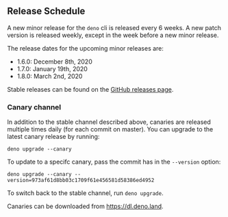 ## Release Schedule

A new minor release for the `deno` cli is released every 6 weeks. A new patch
version is released weekly, except in the week before a new minor release.

The release dates for the upcoming minor releases are:

- 1.6.0: December 8th, 2020
- 1.7.0: January 19th, 2020
- 1.8.0: March 2nd, 2020

Stable releases can be found on the
[GitHub releases page](https://github.com/denoland/deno/releases).

### Canary channel

In addition to the stable channel described above, canaries are released
multiple times daily (for each commit on master). You can upgrade to the latest
canary release by running:

```
deno upgrade --canary
```

To update to a specifc canary, pass the commit has in the `--version` option:

```
deno upgrade --canary --version=973af61d8bb03c1709f61e456581d58386ed4952
```

To switch back to the stable channel, run `deno upgrade`.

Canaries can be downloaded from https://dl.deno.land.
